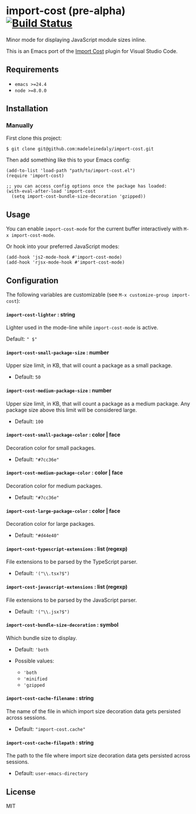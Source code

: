 # import-cost (pre-alpha) [![Build Status](https://travis-ci.org/madeleinedaly/import-cost.svg?branch=master)](https://travis-ci.org/madeleinedaly/import-cost)

Minor mode for displaying JavaScript module sizes inline.

This is an Emacs port of the [Import Cost](https://github.com/wix/import-cost/tree/master/packages/vscode-import-cost) plugin for Visual Studio Code.

## Requirements

- `emacs >=24.4`
- `node >=8.0.0`

## Installation

### Manually

First clone this project:

``` shellsession
$ git clone git@github.com:madeleinedaly/import-cost.git
```

Then add something like this to your Emacs config:

``` emacs-lisp
(add-to-list 'load-path "path/to/import-cost.el")
(require 'import-cost)

;; you can access config options once the package has loaded:
(with-eval-after-load 'import-cost
  (setq import-cost-bundle-size-decoration 'gzipped))
```

## Usage

You can enable `import-cost-mode` for the current buffer interactively with `M-x import-cost-mode`.

Or hook into your preferred JavaScript modes:

``` emacs-lisp
(add-hook 'js2-mode-hook #'import-cost-mode)
(add-hook 'rjsx-mode-hook #'import-cost-mode)
```

## Configuration

The following variables are customizable (see `M-x customize-group import-cost`):

#### `import-cost-lighter` : string

Lighter used in the mode-line while `import-cost-mode` is active.

Default: `" $"`

#### `import-cost-small-package-size` : number

Upper size limit, in KB, that will count a package as a small package.

* Default: `50`

#### `import-cost-medium-package-size` : number

Upper size limit, in KB, that will count a package as a medium package. Any package size above this limit will be considered large.

* Default: `100`

#### `import-cost-small-package-color` : color | face

Decoration color for small packages.

* Default: `"#7cc36e"`

#### `import-cost-medium-package-color` : color | face

Decoration color for medium packages.

* Default: `"#7cc36e"`

#### `import-cost-large-package-color` : color | face

Decoration color for large packages.

* Default: `"#d44e40"`

#### `import-cost-typescript-extensions` : list (regexp)

File extensions to be parsed by the TypeScript parser.

* Default: `'("\\.tsx?$")`

#### `import-cost-javascript-extensions` : list (regexp)

File extensions to be parsed by the JavaScript parser.

* Default: `'("\\.jsx?$")`

#### `import-cost-bundle-size-decoration` : symbol

Which bundle size to display.

* Default: `'both`

* Possible values:
  * `'both`
  * `'minified`
  * `'gzipped`

#### `import-cost-cache-filename` : string

The name of the file in which import size decoration data gets persisted across sessions.

* Default: `"import-cost.cache"`

#### `import-cost-cache-filepath` : string

The path to the file where import size decoration data gets persisted across sessions.

* Default: `user-emacs-directory`

## License

MIT
